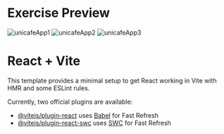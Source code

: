 # Exercise Preview
![unicafeApp1](https://github.com/user-attachments/assets/a1d381d7-1bec-4475-b870-b78d14594cf6)
![unicafeApp2](https://github.com/user-attachments/assets/eb3b87ec-969f-4690-a4ae-285c80b2bc63)
![unicafeApp3](https://github.com/user-attachments/assets/bba99668-3631-40b0-a313-37f4e97cdf5e)

# React + Vite

This template provides a minimal setup to get React working in Vite with HMR and some ESLint rules.

Currently, two official plugins are available:

- [@vitejs/plugin-react](https://github.com/vitejs/vite-plugin-react/blob/main/packages/plugin-react/README.md) uses [Babel](https://babeljs.io/) for Fast Refresh
- [@vitejs/plugin-react-swc](https://github.com/vitejs/vite-plugin-react-swc) uses [SWC](https://swc.rs/) for Fast Refresh
